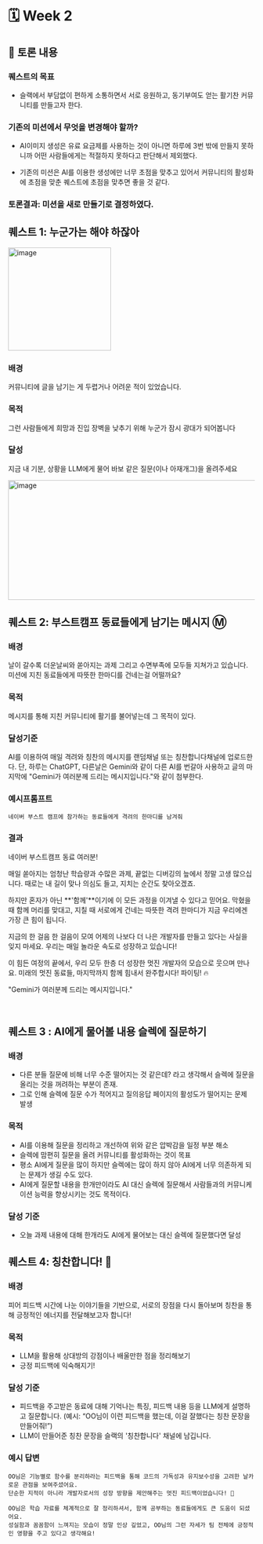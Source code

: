 # 🗓 Week 2

## 📌 토론 내용

### 퀘스트의 목표

- 슬랙에서 부담없이 편하게 소통하면서 서로 응원하고, 동기부여도 얻는 활기찬 커뮤니티를 만들고자 한다.

### 기존의 미션에서 무엇을 변경해야 할까?

- AI이미지 생성은 유료 요금제를 사용하는 것이 아니면 하루에 3번 밖에 만들지 못하니까 어떤 사람들에게는 적절하지 못하다고 판단해서 제외했다.

- 기존의 미션은 AI를 이용한 생성에만 너무 초점을 맞추고 있어서 커뮤니티의 활성화에 초점을 맞춘 퀘스트에 초점을 맞추면 좋을 것 같다.

### 토론결과: 미션을 새로 만들기로 결정하였다. 

## 퀘스트 1: 누군가는 해야 하잖아

<img width="210" height="210" alt="image" src="https://github.com/user-attachments/assets/ac9b8c1b-8b70-4e05-9292-eff9199d6a29" />

### 배경
커뮤니티에 글을 남기는 게 두렵거나 어려운 적이 있었습니다. 

### 목적
그런 사람들에게 희망과 진입 장벽을 낮추기 위해 누군가 잠시 광대가 되어봅니다

### 달성
지금 내 기분, 상황을 LLM에게 물어 바보 같은 질문(이나 아재개그)을 올려주세요

<img width="780" height="244" alt="image" src="https://github.com/user-attachments/assets/4279f03e-ab2d-43c7-b3c0-b426667a6bc5" />

<br>

## 퀘스트 2: 부스트캠프 동료들에게 남기는 메시지 Ⓜ️

### 배경
날이 갈수록 더운날씨와 쏟아지는 과제 그리고 수면부족에 모두들 지쳐가고 있습니다. 미션에 지친 동료들에게 따뜻한 한마디를 건네는걸 어떨까요? 

### 목적
 메시지를 통해 지친 커뮤니티에 활기를 불어넣는데 그 목적이 있다.

### 달성기준
 AI를 이용하여 매일 격려와 칭찬의 메시지를 랜덤채널 또는 칭찬합니다채널에 업로드한다. 단, 하루는 ChatGPT, 다른날은 Gemini와 같이 다른 AI를 번갈아 사용하고 글의 마지막에 "Gemini가 여러분께 드리는 메시지입니다."와 같이 첨부한다. 

### 예시프롬프트
```
네이버 부스트 캠프에 참가하는 동료들에게 격려의 한마디를 남겨줘
```

### 결과

네이버 부스트캠프 동료 여러분!

매일 쏟아지는 엄청난 학습량과 수많은 과제, 끝없는 디버깅의 늪에서 정말 고생 많으십니다. 때로는 내 길이 맞나 의심도 들고, 지치는 순간도 찾아오겠죠.

하지만 혼자가 아닌 **'함께'**이기에 이 모든 과정을 이겨낼 수 있다고 믿어요. 막혔을 때 함께 머리를 맞대고, 지칠 때 서로에게 건네는 따뜻한 격려 한마디가 지금 우리에겐 가장 큰 힘이 됩니다.

지금의 한 걸음 한 걸음이 모여 어제의 나보다 더 나은 개발자를 만들고 있다는 사실을 잊지 마세요. 우리는 매일 놀라운 속도로 성장하고 있습니다!

이 힘든 여정의 끝에서, 우리 모두 한층 더 성장한 멋진 개발자의 모습으로 웃으며 만나요. 미래의 멋진 동료들, 마지막까지 함께 힘내서 완주합시다! 파이팅! 🔥

"Gemini가 여러분께 드리는 메시지입니다." 

<br>

## 퀘스트 3 : AI에게 물어볼 내용 슬렉에 질문하기

### 배경
- 다른 분들 질문에 비해 너무 수준 떨어지는 것 같은데? 라고 생각해서 슬렉에 질문을 올리는 것을 꺼려하는 부분이 존재.  
- 그로 인해 슬렉에 질문 수가 적어지고 질의응답 페이지의 활성도가 떨어지는 문제 발생


### 목적
- AI를 이용해 질문을 정리하고 개선하여 위와 같은 압박감을 일정 부분 해소
- 슬렉에 맘편히 질문을 올려 커뮤니티를 활성화하는 것이 목표
- 평소 AI에게 질문을 많이 하지만 슬렉에는 많이 하지 않아 AI에게 너무 의존하게 되는 문제가 생길 수도 있다.
- AI에게 질문할 내용을 한개만이라도 AI 대신 슬렉에 질문해서 사람들과의 커뮤니케이션 능력을 향상시키는 것도 목적이다.

### 달성 기준
- 오늘 과제 내용에 대해 한개라도 AI에게 물어보는 대신 슬렉에 질문했다면 달성


## 퀘스트 4: 칭찬합니다! 🤩

### 배경
피어 피드백 시간에 나눈 이야기들을 기반으로, 서로의 장점을 다시 돌아보며 칭찬을 통해 긍정적인 에너지를 전달해보고자 합니다!

### 목적
- LLM을 활용해 상대방의 강점이나 배울만한 점을 정리해보기
- 긍정 피드백에 익숙해지기!

### 달성 기준
- 피드백을 주고받은 동료에 대해 기억나는 특징, 피드백 내용 등을 LLM에게 설명하고 질문합니다. (예시: “OO님이 이런 피드백을 했는데, 이걸 잘했다는 칭찬 문장을 만들어줘!”)
- LLM이 만들어준 칭찬 문장을 슬랙의 '칭찬합니다' 채널에 남깁니다.

### 예시 답변
```text
OO님은 기능별로 함수를 분리하라는 피드백을 통해 코드의 가독성과 유지보수성을 고려한 날카로운 관점을 보여주셨어요. 
단순한 지적이 아니라 개발자로서의 성장 방향을 제안해주는 멋진 피드백이었습니다! 🤩

OO님은 학습 자료를 체계적으로 잘 정리하셔서, 함께 공부하는 동료들에게도 큰 도움이 되셨어요. 
성실함과 꼼꼼함이 느껴지는 모습이 정말 인상 깊었고, OO님의 그런 자세가 팀 전체에 긍정적인 영향을 주고 있다고 생각해요!
```
